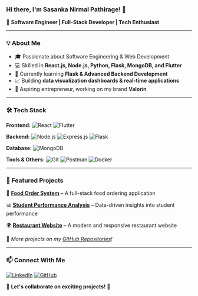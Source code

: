 ### Hi there, I'm Sasanka Nirmal Pathirage! 👋

🚀 **Software Engineer | Full-Stack Developer | Tech Enthusiast**

---

### 💡 About Me
- 🎓 Passionate about Software Engineering & Web Development
- 💻 Skilled in **React.js, Node.js, Python, Flask, MongoDB, and Flutter**
- 🌱 Currently learning **Flask & Advanced Backend Development**
- 📈 Building **data visualization dashboards & real-time applications**
- 💼 Aspiring entrepreneur, working on my brand **Valorin**

---

### 🛠️ Tech Stack

**Frontend:** ![React](https://img.shields.io/badge/React-61DAFB?style=for-the-badge&logo=react&logoColor=black) ![Flutter](https://img.shields.io/badge/Flutter-02569B?style=for-the-badge&logo=flutter&logoColor=white)

**Backend:** ![Node.js](https://img.shields.io/badge/Node.js-339933?style=for-the-badge&logo=node.js&logoColor=white) ![Express.js](https://img.shields.io/badge/Express.js-000000?style=for-the-badge&logo=express&logoColor=white) ![Flask](https://img.shields.io/badge/Flask-000000?style=for-the-badge&logo=flask&logoColor=white)

**Database:** ![MongoDB](https://img.shields.io/badge/MongoDB-47A248?style=for-the-badge&logo=mongodb&logoColor=white)

**Tools & Others:** ![Git](https://img.shields.io/badge/Git-F05032?style=for-the-badge&logo=git&logoColor=white) ![Postman](https://img.shields.io/badge/Postman-FF6C37?style=for-the-badge&logo=postman&logoColor=white) ![Docker](https://img.shields.io/badge/Docker-2496ED?style=for-the-badge&logo=docker&logoColor=white)

---

### 📌 Featured Projects

🚀 **[Food Order System](https://github.com/SasaNirmal/Food-order-system)** – A full-stack food ordering application

📊 **[Student Performance Analysis](https://github.com/SasaNirmal/Student-Performance-Analysis-)** – Data-driven insights into student performance

🌍 **[Restaurant Website](https://github.com/SasaNirmal/Resturent-website)** – A modern and responsive restaurant website

🔹 _More projects on my [GitHub Repositories](https://github.com/SasaNirmal?tab=repositories)!_

---

### 📫 Connect With Me

[![LinkedIn](https://img.shields.io/badge/LinkedIn-0077B5?style=for-the-badge&logo=linkedin&logoColor=white)](https://www.linkedin.com/in/sasankanirmal) [![GitHub](https://img.shields.io/badge/GitHub-181717?style=for-the-badge&logo=github&logoColor=white)](https://github.com/SasaNirmal)

💬 **Let's collaborate on exciting projects!** 🚀

